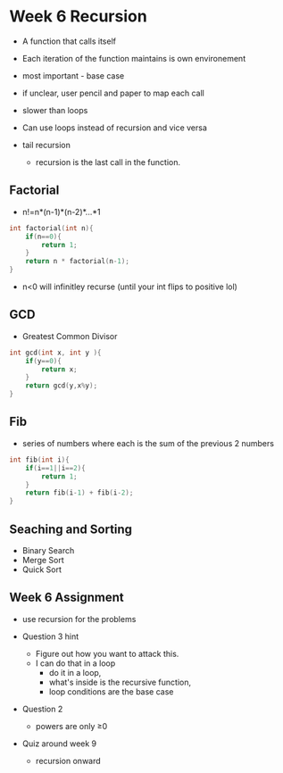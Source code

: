 # Week 6 Recursion
- A function that calls itself
- Each iteration of the function maintains is own environement
- most important - base case
- if unclear, user pencil and paper to map each call

- slower than loops
- Can use loops instead of recursion and vice versa
- tail recursion
  - recursion is the last call in the function.


## Factorial
- n!=n\*(n-1)\*(n-2)\*...\*1
```C
int factorial(int n){
    if(n==0){
        return 1;
    }
    return n * factorial(n-1);
}
```
- n<0 will infinitley recurse (until your int flips to positive lol)

## GCD
- Greatest Common Divisor

```C
int gcd(int x, int y ){
    if(y==0){
        return x;
    }
    return gcd(y,x%y);
}
```

## Fib
- series of numbers where each is the sum of the previous 2 numbers

```C
int fib(int i){
    if(i==1||i==2){
        return 1;
    }
    return fib(i-1) + fib(i-2);
}
```

## Seaching and Sorting
- Binary Search
- Merge Sort
- Quick Sort

## Week 6 Assignment
- use recursion for the problems
- Question 3 hint
  - Figure out how you want to attack this.
  - I can do that in a loop
    - do it in a loop, 
    - what's inside is the recursive function,
    - loop conditions are the base case
- Question 2
  - powers are only &ge;0

- Quiz around week 9
  - recursion onward
